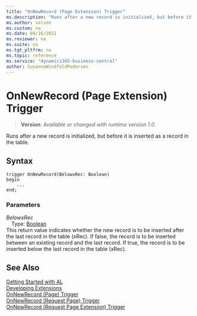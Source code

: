 ```yaml
---
title: "OnNewRecord (Page Extension) Trigger"
ms.description: "Runs after a new record is initialized, but before it is inserted as a record in the table."
ms.author: solsen
ms.custom: na
ms.date: 04/16/2021
ms.reviewer: na
ms.suite: na
ms.tgt_pltfrm: na
ms.topic: reference
ms.service: "dynamics365-business-central"
author: SusanneWindfeldPedersen
---
```

[//]: # (START>DO_NOT_EDIT)
[//]: # (IMPORTANT:Do not edit any of the content between here and the END>DO_NOT_EDIT.)
[//]: # (Any modifications should be made in the .xml files in the ModernDev repo.)

# OnNewRecord (Page Extension) Trigger
> **Version**: _Available or changed with runtime version 1.0._

Runs after a new record is initialized, but before it is inserted as a record in the table.


## Syntax
```
trigger OnNewRecord(BelowxRec: Boolean)
begin
    ...
end;
```

### Parameters

*BelowxRec*  
&emsp;Type: [Boolean](../../methods-auto/boolean/boolean-data-type.md)  
This return value indicates whether the new record is to be inserted after the last record in the table (xRec). If false, the record is to be inserted between an existing record and the last record. If true, the record is to be inserted below the last record in the table (xRec).  



[//]: # (IMPORTANT: END>DO_NOT_EDIT)
## See Also  
[Getting Started with AL](../../devenv-get-started.md)  
[Developing Extensions](../../devenv-dev-overview.md)  
[OnNewRecord (Page) Trigger](../page/devenv-onnewrecord-page-trigger.md)  
[OnNewRecord (Request Page) Trigger](../requestpage/devenv-onnewrecord-requestpage-trigger.md)  
[OnNewRecord (Request Page Extension) Trigger](../requestpageextension/devenv-onnewrecord-requestpageextension-trigger.md)
